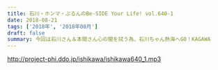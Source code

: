 ```yaml
---
title: 石川・ホンマ・ぶるんのBe-SIDE Your Life! vol.640-1
date: 2018-08-21
tags: ['2018年', '2018年08月']
draft: false
summary: 今回は石川さん＆本間さん心の闇を拭う為、石川ちゃん熱海へGO！KAGAWA
---
```


http://project-phi.ddo.jp/ishikawa/ishikawa640_1.mp3

